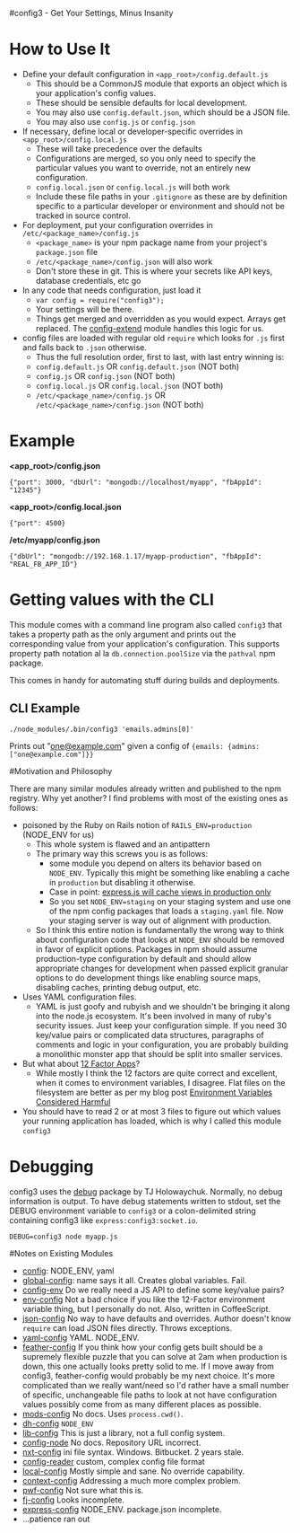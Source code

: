 #config3 - Get Your Settings, Minus Insanity

# How to Use It

- Define your default configuration in `<app_root>/config.default.js`
  - This should be a CommonJS module that exports an object which is your application's config values.
  - These should be sensible defaults for local development.
  - You may also use `config.default.json`, which should be a JSON file.
  - You may also use `config.js` or `config.json`
- If necessary, define local or developer-specific overrides in `<app_root>/config.local.js`
  - These will take precedence over the defaults
  - Configurations are merged, so you only need to specify the particular values you want to override, not an entirely new configuration.
  - `config.local.json` or `config.local.js` will both work
  - Include these file paths in your `.gitignore` as these are by definition specific to a particular developer or environment and should not be tracked in source control.
- For deployment, put your configuration overrides in `/etc/<package_name>/config.js`
  - `<package_name>` is your npm package name from your project's `package.json` file
  - `/etc/<package_name>/config.json` will also work
  - Don't store these in git. This is where your secrets like API keys, database credentials, etc go
- In any code that needs configuration, just load it
  - `var config = require("config3");`
  - Your settings will be there.
  -  Things get merged and overridden as you would expect. Arrays get replaced. The [config-extend](https://www.npmjs.org/package/config-extend) module handles this logic for us.
- config files are loaded with regular old `require` which looks for `.js` first and falls back to `.json` otherwise.
  - Thus the full resolution order, first to last, with last entry winning is:
  - `config.default.js` OR `config.default.json` (NOT both)
  - `config.js` OR `config.json` (NOT both)
  - `config.local.js` OR `config.local.json` (NOT both)
  - `/etc/<package_name>/config.js` OR `/etc/<package_name>/config.json` (NOT both)

# Example

**<app_root>/config.json**

    {"port": 3000, "dbUrl": "mongodb://localhost/myapp", "fbAppId": "12345"}

**<app_root>/config.local.json**

    {"port": 4500}

**/etc/myapp/config.json**

    {"dbUrl": "mongodb://192.168.1.17/myapp-production", "fbAppId": "REAL_FB_APP_ID"}

# Getting values with the CLI

This module comes with a command line program also called `config3` that takes a property path as the only argument and prints out the corresponding value from your application's configuration. This supports property path notation al la `db.connection.poolSize` via the `pathval` npm package.

This comes in handy for automating stuff during builds and deployments.

## CLI Example

`./node_modules/.bin/config3 'emails.admins[0]'`

Prints out "one@example.com" given a config of `{emails: {admins: ["one@example.com"]}}`


#Motivation and Philosophy

There are many similar modules already written and published to the npm registry. Why yet another? I find problems with most of the existing ones as follows:

- poisoned by the Ruby on Rails notion of `RAILS_ENV=production` (NODE_ENV for us)
  - This whole system is flawed and an antipattern
  - The primary way this screws you is as follows:
    - some module you depend on alters its behavior based on `NODE_ENV`. Typically this might be something like enabling a cache in `production` but disabling it otherwise.
    - Case in point: [express.js will cache views in production only](https://github.com/visionmedia/express/blob/0719e5f402ff4b8129f19fe3d0704b31733f1190/lib/application.js#L76)
    - So you set `NODE_ENV=staging` on your staging system and use one of the npm config packages that loads a `staging.yaml` file. Now your staging server is way out of alignment with production.
  - So I think this entire notion is fundamentally the wrong way to think about configuration code that looks at `NODE_ENV` should be removed in favor of explicit options. Packages in npm should assume production-type configuration by default and should allow appropriate changes for development when passed explicit granular options to do development things like enabling source maps, disabling caches, printing debug output, etc.
- Uses YAML configuration files.
  - YAML is just goofy and rubyish and we shouldn't be bringing it along into the node.js ecosystem. It's been involved in many of ruby's security issues. Just keep your configuration simple. If you need 30 key/value pairs or complicated data structures, paragraphs of comments and logic in your configuration, you are probably building a monolithic monster app that should be split into smaller services.
- But what about [12 Factor Apps](http://12factor.net/)?
  - While mostly I think the 12 factors are quite correct and excellent, when it comes to environment variables, I disagree. Flat files on the filesystem are better as per my blog post [Environment Variables Considered Harmful](http://peterlyons.com/problog/2010/02/environment-variables-considered-harmful)
- You should have to read 2 or at most 3 files to figure out which values your running application has loaded, which is why I called this module `config3`

# Debugging

config3 uses the [debug](https://github.com/visionmedia/debug) package by TJ Holowaychuk. Normally, no debug information is output. To have debug statements written to stdout, set the DEBUG environment variable to `config3` or a colon-delimited string containing config3 like `express:config3:socket.io`.

`DEBUG=config3 node myapp.js`


#Notes on Existing Modules
- [config](https://www.npmjs.org/package/config): NODE_ENV, yaml
- [global-config](https://www.npmjs.org/package/global-config): name says it all. Creates global variables. Fail.
- [config-env](https://www.npmjs.org/package/config-env) Do we really need a JS API to define some key/value pairs?
- [env-config](https://www.npmjs.org/package/env-config) Not a bad choice if you like the 12-Factor environment variable thing, but I personally do not. Also, written in CoffeeScript.
- [json-config](https://www.npmjs.org/package/json-config) No way to have defaults and overrides. Author doesn't know `require` can load JSON files directly. Throws exceptions.
- [yaml-config](https://www.npmjs.org/package/yaml-config) YAML. NODE_ENV.
- [feather-config](https://www.npmjs.org/package/feather-config) If you think how your config gets built should be a supremely flexible puzzle that you can solve at 2am when production is down, this one actually looks pretty solid to me. If  I move away from config3, feather-config would probably be my next choice. It's more complicated than we really want/need so I'd rather have a small number of specific, unchangeable file paths to look at not have configuration values possibly come from as many different places as possible.
- [mods-config](https://www.npmjs.org/package/mods-config) No docs. Uses `process.cwd()`.
- [dh-config](https://www.npmjs.org/package/dh-config) `NODE_ENV`
- [lib-config](https://www.npmjs.org/package/lib-config) This is just a library, not a full config system.
- [config-node](https://www.npmjs.org/package/config-node) No docs. Repository URL incorrect.
- [nxt-config](https://www.npmjs.org/package/nxt-config) ini file syntax. Windows. Bitbucket. 2 years stale.
- [config-reader](https://www.npmjs.org/package/config-reader) custom, complex config file format
- [local-config](https://www.npmjs.org/package/local-config) Mostly simple and sane. No override capability.
- [context-config](https://www.npmjs.org/package/context-config) Addressing a much more complex problem.
- [pwf-config](https://www.npmjs.org/package/pwf-config) Not sure what this is.
- [fj-config](https://www.npmjs.org/package/fj-config) Looks incomplete.
- [express-config](https://www.npmjs.org/package/express-config) NODE_ENV. package.json incomplete.
- ...patience ran out
